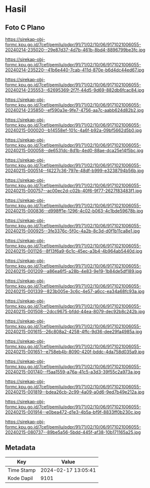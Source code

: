 # Hasil

## Foto C Plano

https://sirekap-obj-formc.kpu.go.id/7cef/pemilu/pdpr/91/71/02/10/06/9171021006055-20240214-235020--29e87d37-4d7b-461b-8bd4-8896799be3fc.jpg

https://sirekap-obj-formc.kpu.go.id/7cef/pemilu/pdpr/91/71/02/10/06/9171021006055-20240214-235220--41b6e440-7cab-411d-870e-b6d4dc44ed67.jpg

https://sirekap-obj-formc.kpu.go.id/7cef/pemilu/pdpr/91/71/02/10/06/9171021006055-20240214-235553--62695369-2f7f-44d5-9d69-882db6fcac84.jpg

https://sirekap-obj-formc.kpu.go.id/7cef/pemilu/pdpr/91/71/02/10/06/9171021006055-20240214-235850--ef590a3e-9fe7-4756-aa7c-aabb624d82b2.jpg

https://sirekap-obj-formc.kpu.go.id/7cef/pemilu/pdpr/91/71/02/10/06/9171021006055-20240215-000020--b14558ef-101c-4a6f-b92a-09bf5662d5b0.jpg

https://sirekap-obj-formc.kpu.go.id/7cef/pemilu/pdpr/91/71/02/10/06/9171021006055-20240215-000058--de6531dc-8d1b-4ed0-88ae-dca25e14f5bc.jpg

https://sirekap-obj-formc.kpu.go.id/7cef/pemilu/pdpr/91/71/02/10/06/9171021006055-20240215-000514--f4227c36-797e-48df-b999-e3238794b56b.jpg

https://sirekap-obj-formc.kpu.go.id/7cef/pemilu/pdpr/91/71/02/10/06/9171021006055-20240215-000757--ac00ec2d-c02b-40f6-9f77-2627f83483f1.jpg

https://sirekap-obj-formc.kpu.go.id/7cef/pemilu/pdpr/91/71/02/10/06/9171021006055-20240215-000836--d998ff1e-1296-4c02-b063-4c1bde59678b.jpg

https://sirekap-obj-formc.kpu.go.id/7cef/pemilu/pdpr/91/71/02/10/06/9171021006055-20240215-000925--3fe3376c-5f0c-4a2b-8c3d-d0f1b11ca8e1.jpg

https://sirekap-obj-formc.kpu.go.id/7cef/pemilu/pdpr/91/71/02/10/06/9171021006055-20240215-001126--8f13f6a9-6c1c-45ec-a3b4-4b964ab5440d.jpg

https://sirekap-obj-formc.kpu.go.id/7cef/pemilu/pdpr/91/71/02/10/06/9171021006055-20240215-001209--a86ea6f5-a28b-4e83-9e19-1b84de5df189.jpg

https://sirekap-obj-formc.kpu.go.id/7cef/pemilu/pdpr/91/71/02/10/06/9171021006055-20240215-001339--823b005e-3c6c-4e57-a6cc-ea34a68fc93a.jpg

https://sirekap-obj-formc.kpu.go.id/7cef/pemilu/pdpr/91/71/02/10/06/9171021006055-20240215-001508--2dcc9675-bfdd-44ea-8079-dec92b8c242b.jpg

https://sirekap-obj-formc.kpu.go.id/7cef/pemilu/pdpr/91/71/02/10/06/9171021006055-20240215-001615--26c808a2-4258-4ffc-9d36-dee29fa4985a.jpg

https://sirekap-obj-formc.kpu.go.id/7cef/pemilu/pdpr/91/71/02/10/06/9171021006055-20240215-001651--e758eb4b-8090-420f-bddc-4da758d035a9.jpg

https://sirekap-obj-formc.kpu.go.id/7cef/pemilu/pdpr/91/71/02/10/06/9171021006055-20240215-001740--f5aa1559-a76a-41c5-a3d3-39f55c2a973a.jpg

https://sirekap-obj-formc.kpu.go.id/7cef/pemilu/pdpr/91/71/02/10/06/9171021006055-20240215-001819--bdea26cb-2c99-4a09-a0d6-9ed7b49e212a.jpg

https://sirekap-obj-formc.kpu.go.id/7cef/pemilu/pdpr/91/71/02/10/06/9171021006055-20240215-001914--e0bea472-d1e3-4b5a-bf9f-8833ff0b230c.jpg

https://sirekap-obj-formc.kpu.go.id/7cef/pemilu/pdpr/91/71/02/10/06/9171021006055-20240215-080737--89be5a56-5bdd-445f-af38-10b171165a25.jpg


## Metadata

| Key        | Value               |
| ---------- | ------------------- |
| Time Stamp | 2024-02-17 13:05:41 |
| Kode Dapil | 9101                |



